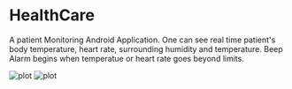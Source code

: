 # HealthCare
A patient Monitoring Android Application.
One can see real time patient's body temperature, heart rate, surrounding humidity and temperature.
Beep Alarm begins when temperatue or heart rate goes beyond limits.


![plot](./app./src./main./res./drawable./1620201517320.jpg)
![plot](./app./src./main./res./drawable./1620201517313.jpg)
